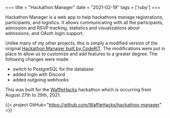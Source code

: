 +++
title = "Hackathon Manager"
date = "2021-02-19"
tags = ['ruby']
+++

Hackathon Manager is a web app to help hackathons manage registrations, participants, and logistics.
It allows communicating with all the participants, admission and RSVP tracking, statistics and visualizations about admissions, and OAuth login support.

Unlike many of my other projects, this is simply a modified version of the original [Hackathon Manager built by CodeRIT](https://github.com/codeRIT/hackathon-manager).
The modifications were put in place to allow us to customize and add features to a greater degree.
The following changes were made:
- switch to PostgreSQL for the database
- added login with Discord
- added outgoing webhooks

This was built for the [WaffleHacks](https://wafflehacks.tech) hackathon which is occurring from August 27th to 29th, 2021.

{{< project GitHub="https://github.com/WaffleHacks/hackathon-manager" >}}
